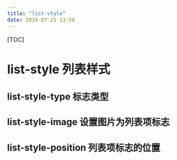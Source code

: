 ```yaml
---
title: "list-style"
date: 2019-07-21 13:59
---
```

[TOC]



# list-style 列表样式



## list-style-type 标志类型





## list-style-image 设置图片为列表项标志



## list-style-position 列表项标志的位置



